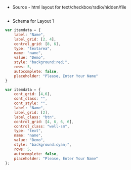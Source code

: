 
* Source - html layout for text/checkbox/radio/hidden/file 
```javascript


```

* Schema for Layout 1
```javascript
var itemdata = {
    label: "Name",
    label_grid: [2, 4],
    control_grid: [8, 6],
    type: "textarea",
    name: "name", 
    value: "Demo",
    style: "background:red;",
    rows: 5,
    autocomplete: false,
    placeholder: "Please, Enter Your Name"
}

var itemdata = {
    cont_grid: [4,6],
    cont_class: "",
    cont_style: "",
    label: "Name",
    label_grid: [2],
    label_class: "btn",
    control_grid: [4, 6, 6, 6],
    control_class: "well-sm",
    type: "text",
    name: "name", 
    value: "Demo",
    style: "background:cyan;",
    rows: 5,
    autocomplete: false,
    placeholder: "Please, Enter Your Name"
};
```